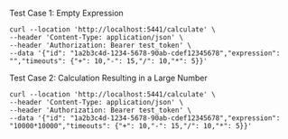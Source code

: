 Test Case 1: Empty Expression
```
curl --location 'http://localhost:5441/calculate' \
--header 'Content-Type: application/json' \
--header 'Authorization: Bearer test_token' \
--data '{"id": "1a2b3c4d-1234-5678-90ab-cdef12345678","expression": "","timeouts": {"+": 10,"-": 15,"/": 10,"*": 5}}'
```
Test Case 2: Calculation Resulting in a Large Number
```
curl --location 'http://localhost:5441/calculate' \
--header 'Content-Type: application/json' \
--header 'Authorization: Bearer test_token' \
--data '{"id": "1a2b3c4d-1234-5678-90ab-cdef12345678","expression": "10000*10000","timeouts": {"+": 10,"-": 15,"/": 10,"*": 5}}'
```
